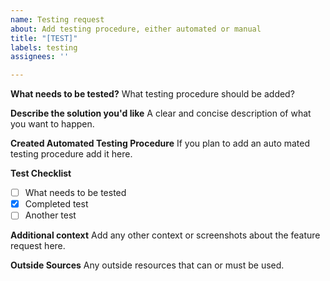 ```yaml
---
name: Testing request
about: Add testing procedure, either automated or manual
title: "[TEST]"
labels: testing
assignees: ''

---
```


**What needs to be tested?**
What testing procedure should be added?

**Describe the solution you'd like**
A clear and concise description of what you want to happen.

**Created Automated Testing Procedure**
If you plan to add an auto mated testing procedure add it here.

**Test Checklist**
- [ ] What needs to be tested
- [x] Completed test
- [ ] Another test

**Additional context**
Add any other context or screenshots about the feature request here.

**Outside Sources**
Any outside resources that can or must be used.